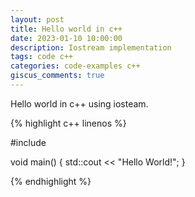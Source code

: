 ```yaml
---
layout: post
title: Hello world in c++
date: 2023-01-10 10:00:00
description: Iostream implementation
tags: code c++
categories: code-examples c++
giscus_comments: true
---
```


Hello world in c++ using iosteam.

{% highlight c++ linenos %}

#include <iostream>

void main() {
    std::cout << "Hello World!";
}

{% endhighlight %}
